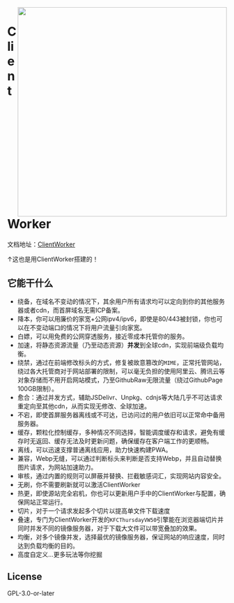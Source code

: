 
<img align='right' src='https://i.imgur.com/bEVN4Qm.png' width="480px">

# ClientWorker

文档地址：[ClientWorker](https://clientworker.js.org)

↑这也是用ClientWorker搭建的！

## 它能干什么

- 绕备，在域名不变动的情况下，其余用户所有请求均可以定向到你的其他服务器或者cdn，而首屏域名无需ICP备案。
- 降本，你可以用廉价的家宽+公网ipv4/ipv6，即使是80/443被封锁，你也可以在不变动端口的情况下将用户流量引向家宽。
- 白嫖，可以用免费的公网穿透服务，接近零成本托管你的服务。
- 加速，将静态资源流量（乃至动态资源）**并发**到全球cdn，实现前端级负载均衡。
- 绕禁，通过在前端修改标头的方式，修复被故意篡改的`MIME`，正常托管网站，绕过各大托管商对于网站部署的限制，可以毫无负担的使用阿里云、腾讯云等对象存储而不用开启网站模式，乃至GithubRaw无限流量（绕过GithubPage 100GB限制）。
- 愈合：通过并发方式，辅助JSDelivr、Unpkg、cdnjs等大陆几乎不可达请求重定向至其他cdn，从而实现无修改、全球加速。
- 不宕，即使首屏服务器离线或不可达，已访问过的用户依旧可以正常命中备用服务器。
- 缓存，颗粒化控制缓存，多种情况不同选择，智能调度缓存和请求，避免有缓存时无返回、缓存无法及时更新问题，确保缓存在客户端工作的更顺畅。
- 离线，可以迅速支撑普通离线应用，助力快速构建PWA。
- 兼容，Webp无缝，可以通过判断标头来判断是否支持Webp，并且自动替换图片请求，为网站加速助力。
- 审核，通过内置的规则可以屏蔽并替换、拦截敏感词汇，实现网站内容安全。
- 无刷，你不需要刷新就可以激活ClientWorker
- 热更，即使源站完全宕机，你也可以更新用户手中的ClientWorker与配置，确保网站正常运行。
- 切片，对于一个请求发起多个切片以提高单文件下载速度
- 叠速，专门为ClientWorker开发的`KFCThursdayVW50`引擎能在浏览器端切片并同时并发不同的镜像服务器，对于下载大文件可以带宽叠加的效果。
- 均衡，对多个镜像并发，选择最优的镜像服务器，保证网站的响应速度，同时达到负载均衡的目的。
- 高度自定义...更多玩法等你挖掘

## License

GPL-3.0-or-later
